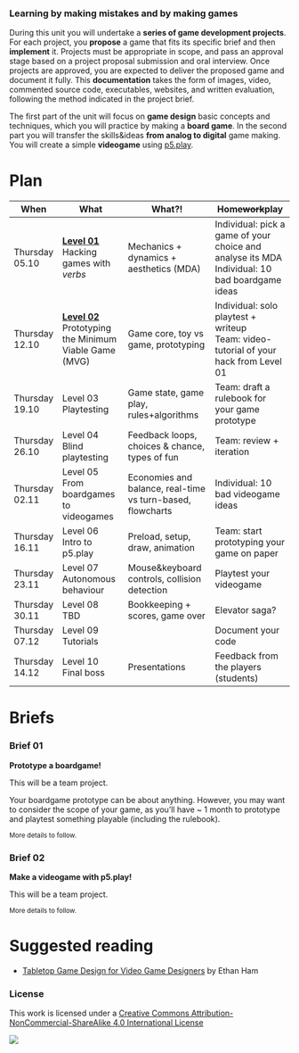 ### Learning by making mistakes and by making games

During this unit you will undertake a **series of game development projects**. For each project, you **propose** a game that fits its specific brief and then **implement** it. Projects must be appropriate in scope, and pass an approval stage based on a project proposal submission and oral interview. Once projects are approved, you are expected to deliver the proposed game and document it fully. This **documentation** takes the form of images, video, commented source code, executables, websites, and written evaluation, following the method indicated in the project brief.

The first part of the unit will focus on **game design** basic concepts and techniques, which you will practice by making a **board game**. In the second part you will transfer the skills&ideas **from analog to digital** game making. You will create a simple **videogame** using [p5.play](http://p5play.molleindustria.org/).

<!-- What this unit is NOT -->


# Plan

When | What | What?! | Home<del>work</del>play
---- | ---- | ------ | ----
Thursday <br>05.10 | [**Level 01**](levels/01) <br>Hacking games with *verbs* | Mechanics + dynamics + aesthetics (MDA) | Individual: pick a game of your choice and analyse its MDA <br>Individual: 10 bad boardgame ideas
Thursday <br>12.10 | [**Level 02**](levels/02) <br>Prototyping the Minimum Viable Game (MVG) | Game core, toy vs game, prototyping | Individual: solo playtest + writeup <br>Team: video-tutorial of your hack from Level 01
Thursday <br>19.10 | Level 03 <br>Playtesting | Game state, game play, rules+algorithms | Team: draft a rulebook for your game prototype
Thursday <br>26.10 | Level 04 <br>Blind playtesting | Feedback loops, choices & chance, types of fun | Team: review + iteration
Thursday <br>02.11 | Level 05 <br>From boardgames to videogames | Economies and balance, real-time vs turn-based, flowcharts | Individual: 10 bad videogame ideas
Thursday <br>16.11 | Level 06 <br>Intro to p5.play | Preload, setup, draw, animation | Team: start prototyping your game on paper
Thursday <br>23.11 | Level 07 <br>Autonomous behaviour | Mouse&keyboard controls, collision detection | Playtest your videogame
Thursday <br>30.11 | Level 08 <br>TBD | Bookkeeping + scores, game over | Elevator saga?
Thursday <br>07.12 | Level 09 <br>Tutorials | | Document your code
Thursday <br>14.12 | Level 10 <br>Final boss | Presentations | Feedback from the players (students)

<!-- # Learning goals -->

<!-- # Rules of the road --> 


# Briefs

### Brief 01

**Prototype a boardgame!**

This will be a team project.

Your boardgame prototype can be about anything. However, you may want to consider the scope of your game, as you’ll have ~ 1 month to prototype and playtest something playable (including the rulebook). 

<sup>More details to follow.</sup>

### Brief 02

**Make a videogame with p5.play!**

This will be a team project.

<sup>More details to follow.</sup>


# Suggested reading

* [Tabletop Game Design for Video Game Designers](https://www.goodreads.com/book/show/22477999-tabletop-game-design-for-video-game-designers) by Ethan Ham




### License

This work is licensed under a [Creative Commons Attribution-NonCommercial-ShareAlike 4.0 International License](http://creativecommons.org/licenses/by-nc-sa/4.0)

[![](http://mirrors.creativecommons.org/presskit/buttons/88x31/svg/by-nc-sa.svg)](http://creativecommons.org/licenses/by-nc-sa/4.0)
